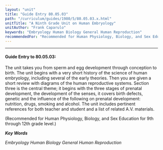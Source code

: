 ```yaml
---
layout: "unit"
title: "Guide Entry 80.05.03"
path: "/curriculum/guides/1980/5/80.05.03.x.html"
unitTitle: "A Ninth Grade Unit on Human Embryology"
unitAuthor: "Frank Caparulo"
keywords: "Embryology Human Biology General Human Reproduction"
recommendedFor: "Recommended for Human Physiology, Biology, and Sex Education for 9th through 12th grade level."
---
```

<body>
<hr/>
<h4>
Guide Entry to 80.05.03:
</h4>
The unit takes you from sperm and egg development through conception to birth.  The unit begins with a very short history of the science of human embryology, including several of the early theories.  Then you are given a short review with diagrams of the human reproductive systems.  Section three is the central theme; it begins with the three stages of prenatal development, the development of the senses, it covers birth defects, genetic and the influence of the following on prenatal development: nutrition, drugs, smoking and alcohol.  The unit includes pertinent references for both teacher and student and a list of related A.V. materials.
<p>
(Recommended for Human Physiology, Biology, and Sex Education for 9th through 12th grade level.)
</p>
<p>
<b>
<i>
Key Words
</i>
</b>
<br/>
</p>
<p>
<i>
Embryology Human Biology General Human Reproduction
</i>
</p>
</body>